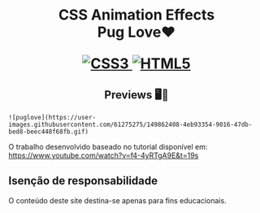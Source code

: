 <h1 align="center">
    <strong>CSS Animation Effects</strong>
    <br> Pug Love❤️ <br/>
   
[![CSS3](https://img.shields.io/badge/-css3-%231572B6.svg?style=for-the-badge&labelColor=black&logo=css3&logoColor=white) ![HTML5](https://img.shields.io/badge/-html5-%23E34F26.svg?style=for-the-badge&labelColor=black&logo=html5&logoColor=white)](#) 

<h2 align="center">Previews 🖥️📱</h2>
 
    
    ![puglove](https://user-images.githubusercontent.com/61275275/149862408-4eb93354-9016-47db-bed8-beec448f68fb.gif)



O trabalho desenvolvido baseado no tutorial disponível em:  <br/>
https://www.youtube.com/watch?v=f4-4yRTgA9E&t=19s


 

## Isenção de responsabilidade

O conteúdo deste site destina-se apenas para fins educacionais.










